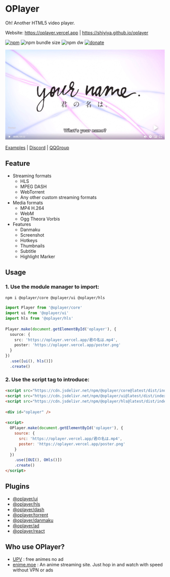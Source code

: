 # OPlayer

Oh! Another HTML5 video player.

Website: https://oplayer.vercel.app | https://shiyiya.github.io/oplayer

[![npm](https://img.shields.io/npm/v/@oplayer/core?style=flat-square&color=fb3e44)](https://www.npmjs.com/package/@oplayer/core)
![npm bundle size](https://img.shields.io/bundlephobia/minzip/@oplayer/core?style=flat-square&label=core)
![npm dw](https://img.shields.io/npm/dw/@oplayer/core?style=flat-square)
[![donate](https://img.shields.io/badge/$-donate-ff69b4.svg?style=flat-square)](https://paypal.me/ShiYiYa)

![oplayer](./oplayer.jpg)

[Examples](./examples) | [Discord](https://discord.gg/hzjxYyPbKh) | [QQGroup](https://jq.qq.com/?_wv=1027&k=YzsRgkXB)

## Feature

- Streaming formats
  - HLS
  - MPEG DASH
  - WebTorrent
  - Any other custom streaming formats
- Media formats
  - MP4 H.264
  - WebM
  - Ogg Theora Vorbis
- Features
  - Danmaku
  - Screenshot
  - Hotkeys
  - Thumbnails
  - Subtitle
  - Highlight Marker

## Usage

### 1. Use the module manager to import:

```bash
npm i @oplayer/core @oplayer/ui @oplayer/hls
```

```ts
import Player from '@oplayer/core'
import ui from '@oplayer/ui'
import hls from '@oplayer/hls'

Player.make(document.getElementById('oplayer'), {
  source: {
    src: 'https://oplayer.vercel.app/君の名は.mp4',
    poster: 'https://oplayer.vercel.app/poster.png'
  }
})
  .use([ui(), hls()])
  .create()
```

### 2. Use the script tag to introduce:

```html
<script src="https://cdn.jsdelivr.net/npm/@oplayer/core@latest/dist/index.umd.js"></script>
<script src="https://cdn.jsdelivr.net/npm/@oplayer/ui@latest/dist/index.umd.js"></script>
<script src="https://cdn.jsdelivr.net/npm/@oplayer/hls@latest/dist/index.umd.js"></script>

<div id="oplayer" />

<script>
  OPlayer.make(document.getElementById('oplayer'), {
    source: {
      src: 'https://oplayer.vercel.app/君の名は.mp4',
      poster: 'https://oplayer.vercel.app/poster.png'
    }
  })
    .use([OUI(), OHls()])
    .create()
</script>
```

## Plugins

- [@oplayer/ui](./packages/ui)
- [@oplayer/hls](./packages/hls)
- [@oplayer/dash](./packages/dash)
- [@oplayer/torrent](./packages/torrent)
- [@oplayer/danmaku](./packages/danmaku)
- [@oplayer/ad](./packages/ad)
- [@oplayer/react](./packages/react)

## Who use OPlayer?

- [UPV](https://月色真美.life) : free animes no ad
- [enime.moe](https://enime.moe) : An anime streaming site. Just hop in and watch with speed without VPN or ads
